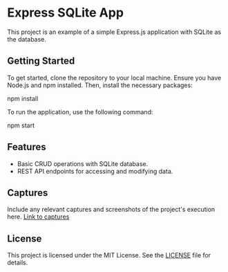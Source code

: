 # Express SQLite App

This project is an example of a simple Express.js application with SQLite as the database.

## Getting Started

To get started, clone the repository to your local machine. Ensure you have Node.js and npm installed. Then, install the necessary packages:

npm install


To run the application, use the following command:

npm start


## Features

- Basic CRUD operations with SQLite database.
- REST API endpoints for accessing and modifying data.

## Captures

Include any relevant captures and screenshots of the project's execution here. [Link to captures](link_to_captures)

## License

This project is licensed under the MIT License. See the [LICENSE](LICENSE) file for details.
